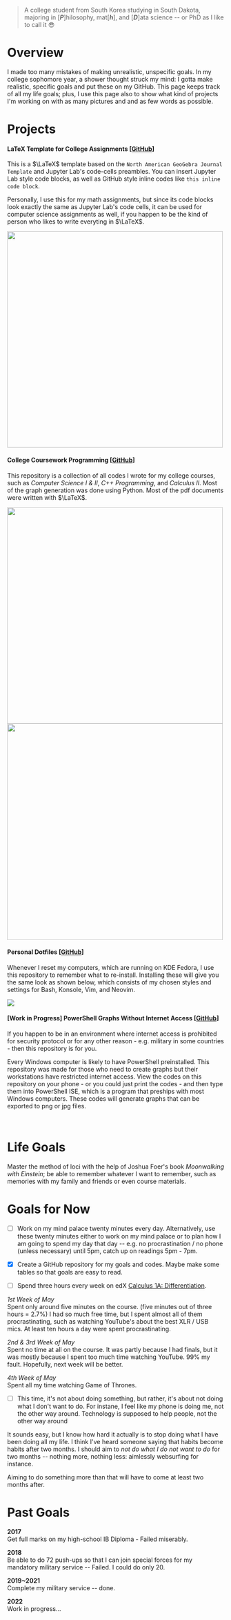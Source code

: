 > A college student
> from South Korea
> studying in South Dakota, majoring in
> [***P***]hilosophy, mat[***h***], and
> [***D***]ata science -- or PhD as
> I like to call it 😎

# Overview

I made too many mistakes of making
unrealistic, unspecific goals.
In my college sophomore year, a shower
thought struck my mind:
I gotta make realistic, specific goals
and put these on my GitHub.
This page keeps track of all my life
goals; plus, I use this page
also to show what kind of projects
I'm working on with as many pictures and
and as few words as possible.



# Projects

#### LaTeX Template for College Assignments [[GitHub](https://github.com/soobinrho/latex-college-assignments-template)]

This is a $\LaTeX$ template based on the
`North American GeoGebra Journal Template` and
Jupyter Lab's code-cells preambles.
You can insert Jupyter Lab style code blocks,
as well as GitHub style inline codes like `this inline code block`.

Personally, I use this for my math assignments, but since its
code blocks look exactly the same as Jupyter Lab's code cells,
it can be used for computer science assignments as well,
if you happen to be the kind of person who likes
to write everyting in $\LaTeX$.

<img src="https://user-images.githubusercontent.com/19341857/174758273-d4410ce1-afe4-4d4e-8229-1f069ee8a165.png" width="500px">

<br>

#### College Coursework Programming [[GitHub](https://github.com/soobinrho/college-programming)]

This repository is a collection of all codes I wrote for my college courses,
such as *Computer Science I & II*, *C++ Programming*, and *Calculus II*.
Most of the graph generation was done using Python. Most of the pdf documents were
written with $\LaTeX$.

<img src="https://user-images.githubusercontent.com/19341857/176699968-c9cd420b-b0f9-47d5-98cb-320e533e9907.png" width="500px">

<img src="https://user-images.githubusercontent.com/19341857/184002427-9c12da89-9818-4590-b4c8-11bf8eac9032.svg" width="500px">

<br>

#### Personal Dotfiles [[GitHub](https://github.com/soobinrho/dotfiles-personal)]

Whenever I reset my computers, which
are running on KDE Fedora, I use
this repository to remember what to re-install.
Installing these will give you
the same look as shown below, which
consists of my chosen styles and settings for
Bash, Konsole, Vim, and Neovim.

<img src="https://user-images.githubusercontent.com/19341857/184075267-9818b003-480e-4ceb-a172-f7e6a1d686c7.gif">

<br>

#### [Work in Progress] PowerShell Graphs Without Internet Access [[GitHub](https://github.com/soobinrho/powershell-graphs-without-internet-access)]

If you happen to be in an environment where
internet access is prohibited for security
protocol or for any other reason - e.g. military
in some countries - then this repository is for you.

Every Windows computer is likely to have
PowerShell preinstalled. This repository was
made for those who need to create graphs but
their workstations have restricted internet
access. View the codes on this repository
on your phone - or you could just print the codes -
and then type them into PowerShell ISE, which is a
program that preships with most Windows computers.
These codes will generate graphs that can
be exported to png or jpg files.

<br>

# Life Goals

Master the method of loci with
the help of Joshua Foer's book
*Moonwalking with Einstein*;
be able to remember whatever
I want to remember, such as memories
with my family and friends or even course materials.



# Goals for Now

 - [ ] Work on my mind palace twenty minutes every day.
Alternatively, use these twenty minutes either to work on my mind palace
or to plan how I am going to spend my day that day
-- e.g. no procrastination / no phone (unless necessary) until 5pm,
catch up on readings 5pm - 7pm.

 - [x] Create a GitHub repository for my goals and codes.
Maybe make some tables so that goals are easy to read.

 - [ ] Spend three hours every week on edX
[Calculus 1A: Differentiation](https://www.edx.org/course/calculus-1a-differentiation).

*1st Week of May*<br>
Spent only around five minutes on the course.
(five minutes out of three hours = 2.7%)
I had so much free time, but
I spent almost all of them procrastinating,
such as watching YouTube's about the
best XLR / USB mics. At least ten hours a day
were spent procrastinating.

*2nd & 3rd Week of May*<br>
Spent no time at all on the course.
It was partly because I had finals,
but it was mostly because
I spent too much time watching YouTube.
99% my fault.
Hopefully, next week will be better.

*4th Week of May*<br>
Spent all my time watching Game of Thrones.

 - [ ] This time, it's not
about doing something, but rather, it's about
not doing what I don't want to do.
For instane, I feel like my phone is doing
me, not the other way around.
Technology is supposed to help people,
not the other way around

It sounds easy, but I know how hard it
actually is to stop doing what I have been
doing all my life. I think I've heard someone
saying that habits become habits after
two months. I should aim to
*not do what I do not want to do* for
two months -- nothing more, nothing less:
aimlessly websurfing for instance.

Aiming to do something more than that will
have to come at least two months after.


<!---
**August, 2022** Again, same as the
last month. I gotta stop procrastinating.
Spent too much time on YouTube and Reddit.

**September, 2022** I reset the
two-months period for settling in a
new habit. Last month, I
utterly failed to do what I want to do.
This month, I'll try to stop my bad habit
of falling into doing what I don't wanna do.
The thing is, even if there was no Reddit
or YouTube, I would've found something else
to procrastinate with. So, it's not
their problem; it's an internal problem I have.

It'd be nice if I can just close my eyes
or even just fall a sleep, whenever I feel
an urge to open Reddit, watch YouTube, or
whatever. Best case scenario, I'll try to
work on my mind palace whenever I feel the urge.

September 10, 2022
Whenever swimming, I used to have a problem
of not being able to remember how many laps
I did. Today, I realized I can remember more
easily by using my mind palace. It turns out
I have fifteen spots for my school mind palace,
and the number of laps I do also happens to be
thirty. So, I just have to go through my
school mind palace twice to remember my laps.

-->


# Past Goals

**2017**<br>
Get full marks on my high-school IB Diploma - Failed miserably.

**2018**<br>
Be able to do 72 push-ups so that I can
join special forces for my mandatory
military service -- Failed.
I could do only 20.

**2019~2021**<br>
Complete my military service -- done.

**2022**<br>
Work in progress...


